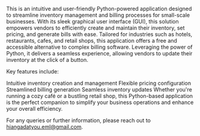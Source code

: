 This is an intuitive and user-friendly Python-powered application designed to streamline inventory management and billing processes for small-scale businesses. With its sleek graphical user interface (GUI), this solution empowers vendors to efficiently create and maintain their inventory, set pricing, and generate bills with ease.
Tailored for industries such as hotels, restaurants, cafes, and retail shops, this application offers a free and accessible alternative to complex billing software. Leveraging the power of Python, it delivers a seamless experience, allowing vendors to update their inventory at the click of a button.

Key features include:

Intuitive inventory creation and management
Flexible pricing configuration
Streamlined billing generation
Seamless inventory updates
Whether you're running a cozy café or a bustling retail shop, this Python-based application is the perfect companion to simplify your business operations and enhance your overall efficiency.

For any queries or further information, please reach out to hiangadatyou.eml@gmail.com.
